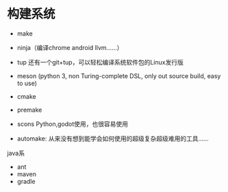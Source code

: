 # 构建系统

* make
* ninja（编译chrome android llvm……）
* tup 还有一个git+tup，可以轻松编译系统软件包的Linux发行版

* meson (python 3, non Turing-complete DSL, only out source build, easy to use)
* cmake
* premake
* scons Python,godot使用，也很容易使用
* automake: 从来没有想到能学会如何使用的超级复杂超级难用的工具……


java系

* ant
* maven
* gradle


